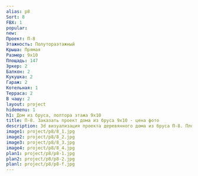 ```yaml
---
alias: p8
Sort: 8
FBX: 1
popular: 
new: 
Проект: П-8
Этажность: Полутораэтажный
Крыша: Прямая
Размер: 9х10
Площадь: 147
Эркер: 2
Балкон: 2
Кукушка: 2
Гараж: 2
Котельная: 1
Терраса: 2
В чашу: 2
layout: project
hidemenu: 1
h1: Дом из бруса, полтора этажа 9х10
title: П-8. Заказать проект дома из бруса 9х10 - цена фото
description: 3d визуализация проекта деревянного дома из бруса П-8. Площадь 147 м2, размер 9х10. Вы можете внести любые изменения в проект.
image1: project/p8/8_1.jpg
image2: project/p8/8_2.jpg
image3: project/p8/8_3.jpg
image4: project/p8/8_4.jpg
plan1: project/p8/p8-1.jpg
plan2: project/p8/p8-2.jpg
planl: project/p8/p8-f.jpg
---
```

